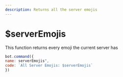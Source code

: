 ```yaml
---
description: Returns all the server emojis
---
```


# $serverEmojis

This function returns every emoji the current server has

```javascript
bot.command({
name: serverEmojis",
code: `All Server Emojis: $serverEmojis`
})
```

